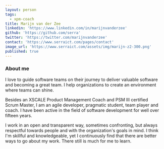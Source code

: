 ```yaml
---
layout: person
tags:
  - xpm-coach
title: Marijn van der Zee
linkedin: 'https://www.linkedin.com/in/marijnvanderzee'
github: 'https://github.com/serra'
twitter: 'https://twitter.com/marijnvanderzee'
contact: 'https://www.serraict.com/pages/contact'
image_url: 'https://www.serraict.com/assets/img/marijn-z2-300.png'
published: true
---
```


### About me

I love to guide software teams on their journey to deliver valuable software and becoming a great team. I help organizations to create an environment where teams can shine.

Besides an XSCALE Product Management Coach and PSM III certified Scrum Master, 
I am an agile developer, pragmatic student, team player and coach. 
I have been active in the field of software development for well over fifteen years.

I work in an open and transparent way, sometimes confronting, 
but always respectful towards people and with the organization's goals in mind. 
I think I'm skillful and knowledgeable, 
yet I continuously find that there are better ways to go about my work.
There still is much for me to learn.
